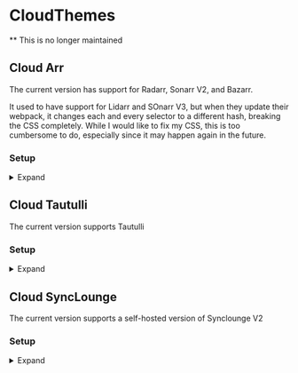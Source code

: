 # CloudThemes

** This is no longer maintained

## Cloud Arr
The current version has support for Radarr, Sonarr V2, and Bazarr.

It used to have support for Lidarr and SOnarr V3, but when they update their webpack, it changes each and every selector to a different hash, breaking the CSS completely. While I would like to fix my CSS, this is too cumbersome to do, especially since it may happen again in the future.

### Setup
<details><summary>Expand</summary>
<p>
The *Arrs don't give you an easy way to add custom css, so you will need to insert it with your reverse proxy. The below is an example that you can inside your NGINX *Arr location blocks to insert the CSS when accessing via your domain (not locally). You need the subfilter module for it to work. If you don't use nginx or don't have that module, I don't know enough to help out.

```nginx		
			proxy_set_header Accept-Encoding "";
			sub_filter
			'</head>'
			'<link rel="stylesheet" type="text/css" href="https://rg9400.github.io/CloudThemes/CloudArr.css">
			</head>';
			sub_filter_once on;
 ```
 </p>
</details>

## Cloud Tautulli
The current version supports Tautulli

### Setup
<details><summary>Expand</summary>
<p>
Tautulli doesn't give you an easy way to add custom css, so you will need to insert it with your reverse proxy. The below is an example that you can inside your NGINX Tau location block to insert the CSS when accessing via your domain (not locally). You need the subfilter module for it to work. If you don't use nginx or don't have that module, I don't know enough to help out.

```nginx		
			proxy_set_header Accept-Encoding "";
			sub_filter
			'</head>'
			'<link rel="stylesheet" type="text/css" href="https://rg9400.github.io/CloudThemes/CloudTau.css">
			</head>';
			sub_filter_once on;
 ```
  </p>
</details>

## Cloud SyncLounge
The current version supports a self-hosted version of Synclounge V2

### Setup
<details><summary>Expand</summary>
<p>
SyncLounge doesn't give you an easy way to add custom css, so you will need to insert it with your reverse proxy. The below is an example that you can inside your NGINX SyncLounge location block to insert the CSS when accessing via your domain (not locally). You need the subfilter module for it to work. If you don't use nginx or don't have that module, I don't know enough to help out.

```nginx		
			proxy_set_header Accept-Encoding "";
			sub_filter
			'</head>'
			'<link rel="stylesheet" type="text/css" href="https://rg9400.github.io/CloudThemes/CloudSyncLounge.css">
			</head>';
			sub_filter_once on;
 ```
  </p>
</details>
